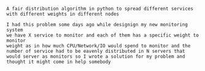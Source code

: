 
	A fair distribution algorithm in python to spread different services with different weights in different nodes  

	I had this problem some days ago while designign my new monitoring system
	we have X service to monitor and each of them has a specific weight to monitor
	weight as in how much CPU/Network/IO would spend to monitor and the number of service had to be eavenly distributed in N servers that would server as monitors so I wrote a solution for my problem and thought it might come in help somebody